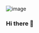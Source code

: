 ![image](https://github.com/YuliaMenachoPages/YuliaMenachoPages/assets/111748377/9fabd1cf-dc82-48c6-8749-81e6932c11e5)



### Hi there 👋

<!--
**YuliaMenachoPages/YuliaMenachoPages** is a ✨ _special_ ✨ repository because its `README.md` (this file) appears on your GitHub profile.

Here are some ideas to get you started:

- 🔭 I’m currently working on ...
- 🌱 I’m currently learning ...
- 👯 I’m looking to collaborate on ...
- 🤔 I’m looking for help with ...
- 💬 Ask me about ...
- 📫 How to reach me: ...
- 😄 Pronouns: ...
- ⚡ Fun fact: ...
-->
